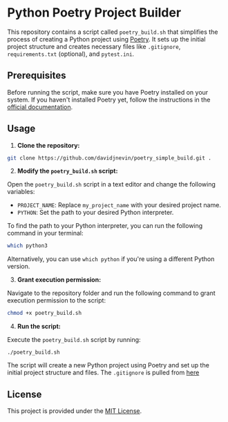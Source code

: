 # Python Poetry Project Builder

This repository contains a script called `poetry_build.sh` that simplifies the process of creating a Python project using [Poetry](https://python-poetry.org/). It sets up the initial project structure and creates necessary files like `.gitignore`, `requirements.txt` (optional), and `pytest.ini`.

## Prerequisites

Before running the script, make sure you have Poetry installed on your system. If you haven't installed Poetry yet, follow the instructions in the [official documentation](https://python-poetry.org/docs/#installation).

## Usage

1. **Clone the repository:**

```bash
git clone https://github.com/davidjnevin/poetry_simple_build.git .
```

2. **Modify the `poetry_build.sh` script:**

Open the `poetry_build.sh` script in a text editor and change the following variables:

- `PROJECT_NAME`: Replace `my_project_name` with your desired project name.
- `PYTHON`: Set the path to your desired Python interpreter.

To find the path to your Python interpreter, you can run the following command in your terminal:

```bash
which python3
```

Alternatively, you can use `which python` if you're using a different Python version.

3. **Grant execution permission:**

Navigate to the repository folder and run the following command to grant execution permission to the script:

```bash
chmod +x poetry_build.sh
```

4. **Run the script:**

Execute the `poetry_build.sh` script by running:

```basg
./poetry_build.sh

```

The script will create a new Python project using Poetry and set up the initial project structure and files.
The `.gitignore` is pulled from [here](https://raw.githubusercontent.com/davidjnevin/python.gitignore/main/python-gitignore)


## License

This project is provided under the [MIT License](https://opensource.org/licenses/MIT).

